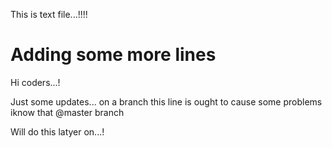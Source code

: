 This is text file...!!!!


# Adding some more lines
Hi coders...!

Just some updates... on a branch
this line is ought to cause some problems iknow that @master branch

Will do this latyer on...!
